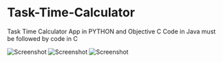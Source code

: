 # Task-Time-Calculator
Task Time Calculator App in PYTHON and Objective C
Code in Java must be followed by code in C

![Screenshot](https://github.com/utk7/Task-Time-Calculator/blob/master/Screenshot%20(135).png?raw=true)
![Screenshot](https://github.com/utk7/Task-Time-Calculator/blob/master/Screenshot%20(136).png?raw=true)
![Screenshot](https://github.com/utk7/Task-Time-Calculator/blob/master/Screenshot%20(137).png?raw=true)
